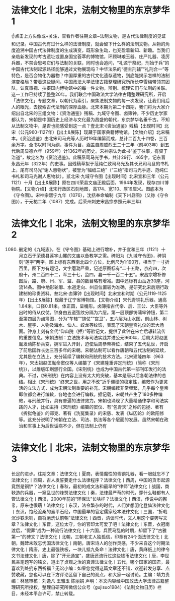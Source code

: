# 法律文化丨北宋，法制文物里的东京梦华1

☝点击上方头像或+关注，查看作者往期文章~法制文物，是古代法律制度的见证和记录。中国古代有过什么样的法律制度，就会留下什么样的法制文物。从物的角度追溯中国古代法律制度的生成演变，既形象生动，也充盈着新知、新趣。当我们亲临新发现的考古遗址或置身国宝荟萃的博物馆，环顾琳琅玉器、庄严礼器、凌厉兵器，不禁会思考它们与法制的关联，同时也会追问，“礼源于祭祀，刑始于兵”的中国古代法制起源路径能够通过文物展现吗？中华法系的“德主刑辅”“礼刑合一”等特色，是否会物化为器物？中国厚重的古代文化遗存遗物，到底能揭示怎样的法制演变格局？带着这些疑问，中国政法大学法律古籍整理研究所所长李雪梅带领其团队，认真审视、拍摄国内博物馆中的每一件文物，辨别、梳理它们与法制的关联。这一工作已持续了整整20年。我们联合中国政法大学法律古籍整理研究所，开启「法律文化」专题文章，以朝代为索引，聚焦法制文物的每一次发现，让我们用后人的眼光，去摸索古代法制的深厚血脉。北宋本期为第二十四期，我们将为大家介绍出自北宋的三组文物：《资治通鉴》残稿、九域守令图、卤簿钟。不少历史学家都认为，宋朝是中国历史上经济与文化最为昌盛的朝代，东京梦华名垂千古。不知从法制文物中，是否也能感受到这一点？壹北宋·《资治通鉴》残稿【出现时间】北宋（公元960-1127年）【出土&展陈】现藏于国家典籍博物馆。【文物介绍】北宋稿本。《资治通鉴》由北宋司马光等人历时19年编纂而成，总计二百九十四卷，三百余万字。全书以时间为纲，事件为目，涵盖自周威烈王二十三年（前403年）到五代后周显德六年（959年）计1362年的历史。宋神宗认为此书“鉴于往事，有资于治道”，故定名为《资治通鉴》。此稿系司马光手书，共计29行、465字，记东晋永昌元年（322年）的史事。因残稿草拟于范纯仁致司马光及其长兄司马旦的书札上，尾有司马光“谢人惠物状”，被誉为“幅纸三绝”（“三绝”指司马光手迹、范纯仁书札和司马光谢人惠物状）。贰北宋·九域守令图【出现时间】北宋宣和三年（公元1121）十月【出土&展陈】原在四川荣县文庙正殿后面，1964年发现，现存四川博物院。【文物介绍】北宋行政区石刻地图，高174、宽110、厚19厘米。图底本为《守令图》。宋神宗熙宁九年（1076），沈括奉命编制《天下州县图》（又称《守令图》），于元祐二年（1087）完成。后荣州刺史宋昌宗参照元丰三年(

# 法律文化丨北宋，法制文物里的东京梦华2

1080) 删定的《九域志》，在《守令图》基础上进行增补，并于宣和三年（1121）十月立石于荣德县莲宇山麓的文庙以备教学之需。碑阳为《九域守令图》，碑阴刻“莲宇”两字。图上标有东西南北四个方位，比例尺为1∶190万，相当于一寸折百里。图下方有题记，文字磨泐严重，记述原图标有“二十五路，京府四，次府十，州二百四十二，军三十七，监四，县一千一百二十五”。宋昌宗增补修图后，路、府、州、军、监、县的数目略有增减。图中还标有山岳近30座，河流14条。图中地形轮廓、水道走向、州县位置较为准确，是研究北宋后期行政建制的珍贵资料。叁北宋·卤簿钟【出现时间】北宋宣和时期（公元1119-1125年）【出土&展陈】现藏于辽宁省博物馆。【文物介绍】宋代青铜礼乐器。通高1.84米，口径0.81米。体正圆，呈桶形。卤簿指古代帝、后、王公、大臣等外出时的侍从仪仗。钟身由五道弦纹分隔为六层。第一层顶部铸蒲牢钟钮，第二至第四层为卤簿图，分为“车辂”“旗仗”“宫卫”，五六层为山水图，刻山林、树木、屋宇、人物及海水、仙人、蛟龙等纹饰，表现了宋朝皇宫礼仪的宏大场面。钟身上刻有金代“仰山院（押）”等验记文，提供了此钟在宋亡后辗转流传的重要信息。宋朝法制：立法技术与司法实践并进公元960年，后周大将赵匡胤发动陈桥兵变，拥军进入开封，迫使后周恭帝禅位，结束了五代乱世，开启了前后国祚长达三百多年的宋朝。宋朝法制可以看作唐朝和五代法制的延续，尤其是在立法上，充分延续了编敕和刑统的技术方法。北宋建隆四年（963年），宋太祖赵匡胤命窦仪等人编纂了《宋建隆重评定刑统》（简称《宋刑统》），以雕版印刷颁行全国。《宋刑统》也成为中国古代第一部刊印发行的法典。不过，《宋刑统》在内容上没有太大的突破，基本是唐以后各朝法律的总结。相比《宋刑统》“终宋之世，用之不改”近乎僵硬的稳定性，编敕作为更灵活的立法方式，成为宋朝法制重要的补充。宋朝编敕非常频繁，几乎每个皇帝即位都会进行编敕，各地也会进行编敕。据记载，宋朝共产生了180多种编敕，与刑统并行，具有普遍的法律效力。宋朝也涌现了大量精通律学和司法实践的人才，比如主持《宋刑统》编纂的窦仪、有“包青天”之称的包拯、著有《折狱龟鉴》的郑克、著有《洗冤集录》的宋慈、发表《纵囚论》的欧阳修等。这充分说明了宋朝在立法、司法、执法等各个层面的发展。虽然宋朝在政治和军事上为后世诟病不少，但在法制上仍有

# 法律文化丨北宋，法制文物里的东京梦华3

长足的进步。往期文章：法律文化丨夏商，表情魔性的青铜礼器，看一眼就忘不了法律文化丨西周，古人发誓要走什么法律程序？法律文化丨西周，中国的货币起源竟然是铜铲？法律文化丨春秋，最初的成文法和最早的“律师”法律文化丨战国，商鞅造的兵器，一窥乱世的烽燹法律文化丨秦，法律最严苛的时代，穿什么鞋都有人管法律文化丨西汉，2000年前的“环保法”长啥样？法律文化丨西汉，传说中的獬豸，原来也很萌！法律文化丨东汉，法令繁杂的时代，人们梦想羽化登仙法律文化丨东汉，饱经沧桑的熹平石经，中国最早的官定儒家经本法律文化丨三国，“折戟沉沙铁未销，自将磨洗认前朝”法律文化丨西晋，清谈时代，文人用这个姿势写文章？法律文化丨东晋，这位太守，你的官印太可爱了吧！法律文化丨东晋，衣冠南渡后，“假葬”成为一种流行法律文化丨十六国，兵荒马乱的时期，却留下了“古雅第一”的碑文？​法律文化丨北朝，三朝老丈人独孤信，印章有24个面法律文化丨北朝，魏碑未敢忘忧国法律文化丨南朝，唐宋诗人的创作灵感，不少来自这个时期法律文化丨隋唐，史上最强铁板，一块儿抵九条命！法律文化丨唐，黄麻纸上的律令文书法律文化丨唐，除了“开元通宝”，盛唐还流行过这些钱币法律文化丨唐，李世民亲笔题写的铭文，道出了贞观之治的真谛法律文化丨五代，哪个国家的国君，最喜欢到处扔东西祈福？无讼小编：如果您觉得这篇文章还不错，欢迎转发分享、点赞收藏，您也可以在下方评论区留下自己的观点，和大家一起讨论。主编：靖力责编：林慧审核：刘逸凡 王雅玉 陈丽娟 声明：本文内容经中国政法大学法律古籍整理研究所授权，整理自研究所微信公众号（gujisuo1984）《法制文物日历》栏目，未经本平台许可，禁止转载。

